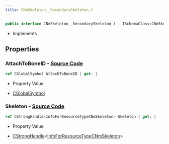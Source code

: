 ```yaml
---
title: CNmSkeleton__SecondarySkeleton_t
---
```


```csharp
public interface CNmSkeleton__SecondarySkeleton_t : ISchemaClass<CNmSkeleton__SecondarySkeleton_t>, ISchemaField, ISchemaClass, INativeHandle
```

- Implements

## Properties

### **AttachToBoneID** - [Source Code](https://github.com/swiftly-solution/swiftlys2/blob/main/managed/src/SwiftlyS2.Generated/Schemas/Interfaces/CNmSkeleton__SecondarySkeleton_t.cs#L16)

```csharp
ref CGlobalSymbol AttachToBoneID { get; }
```

- Property Value

- [CGlobalSymbol](/docs/api/shared/natives/cglobalsymbol)

### **Skeleton** - [Source Code](https://github.com/swiftly-solution/swiftlys2/blob/main/managed/src/SwiftlyS2.Generated/Schemas/Interfaces/CNmSkeleton__SecondarySkeleton_t.cs#L18)

```csharp
ref CStrongHandle<InfoForResourceTypeCNmSkeleton> Skeleton { get; }
```

- Property Value

- [CStrongHandle](/docs/api/shared/natives/cstronghandle-1)<[InfoForResourceTypeCNmSkeleton](/docs/api/shared/schemadefinitions/infoforresourcetypecnmskeleton)>

